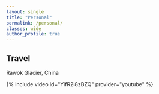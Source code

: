 ```yaml
---
layout: single
title: "Personal"
permalink: /personal/
classes: wide
author_profile: true
---
```


## Travel

Rawok Glacier, China


{% include video id="YifR2l8zBZQ" provider="youtube" %}
